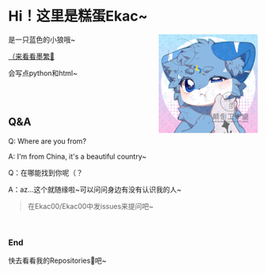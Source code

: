 <!--欸！为什么要来看源码呢（歪头-->

# Hi！这里是糕蛋Ekac~

<img src="https://github.com/Ekac00/Ekac00/blob/main/1.png?raw=ture" width = "200" height = "200" alt="这是瑞洋~" align=right />

是一只蓝色的小狼哦~

[（来看看墨繁👀](https://github.com/mofan0423)

会写点python和html~

<br><br>
## Q&A
Q: Where are you from?

A: I'm from China, it's a beautiful country~

Q：在哪能找到你呢（？

A：az...这个就随缘啦\~可以问问身边有没有认识我的人~

>在Ekac00/Ekac00中发issues来提问吧~

<br>

### End
快去看看我的Repositories📕吧~
